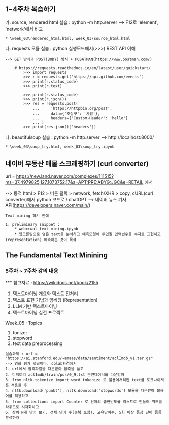 ## 1~4주차 복습하기
가. source, rendered html 실습 : python -m http.server --> F12로 'element', 'network'에서 비교

    * \week_03\rendered_html.html, week_03\source_html.html
    
나. requests 모듈 실습 :  python 실행모드에서(>>>) REST API 이해

    --> GET 방식과 POST(BODY) 방식 + POSATMAN(https://www.postman.com/)
```
    # https://requests.readthedocs.io/en/latest/user/quickstart/
        >>> import requests
        >>> r = requests.get('https://api.github.com/events')
        >>> print(r.status_code)
        >>> print(r.text)

        >>> print(r.status_code)
        >>> print(r.json())
        >>> res = requests.post(
            ...     'https://httpbin.org/post',
            ...     data={'조상구': '사람'},
            ...     headers={'Custom-Header': 'hello'}
            ... )
        >>> print(res.json()['headers'])
```
        
다. beautifulsoup 실습 : python -m http.server --> http://localhost:8000/

    * \week_03\soup_try.html, week_03\soup_try.ipynb

## 네이버 부동산 매물 스크래핑하기 (curl converter)
url = https://new.land.naver.com/complexes/111515?ms=37.4979825,127.1073752,17&a=APT:PRE:ABYG:JGC&e=RETAIL 에서 

--> 동적 html > F12 > 버튼 클릭 > network, fetch/XHR > copy, cURL(curl converter)에서 python 코드로 / chatGPT
--> 네이버 뉴스 기사 API(https://developers.naver.com/main/)

```
Text mining 하기 전에

1. preliminary snippet : 
    * webcrwal_text-mining.ipynb
    * 웹크롤링으로 얻은 text를 분석하고 예측모형에 투입될 입력변수를 수자로 표현하고(representation) 에측하는 것이 목적
```

## The Fundamental Text Minining 
### 5주차 ~ 7주차 강의 내용
*** 참고자료 : https://wikidocs.net/book/2155 

1. 텍스트마이닝 개요와 텍스트 전처리
2. 텍스트 표현 기법과 임베딩 (Representation)
3. LLM 기반 텍스트마이닝
4. 텍스트마이닝 실전 프로젝트

Week_05 : Topics
  1. tonizer
  2. stopword
  3. text data preprocessing

```
실습과제 : url = "https://ai.stanford.edu/~amaas/data/sentiment/aclImdb_v1.tar.gz"
--> 영화 평가 댓글이다. colab환경에서
1. url에서 압축파일을 다운받아 압축을 풀고
2. 디렉토리 aclImdb/train/pos/0_9.txt 훈련데이터를 다운받아
3. from nltk.tokenize import word_tokenize 로 불용어처리된 text를 토크나이저를 적용한 후
4. nltk.download('punkt'), nltk.download('stopwords') 모듈을 다운받아 불용어를 적용하고
5. from collections import Counter 로 단어의 출현빈도를 리스트로 만들어 워드클라우드로 시각화하고
6. 상위 N개 단어 보기, 전체 단어 수(중복 포함), 고유단어수, 5회 이상 등장 단어 등등 분석하라

```
